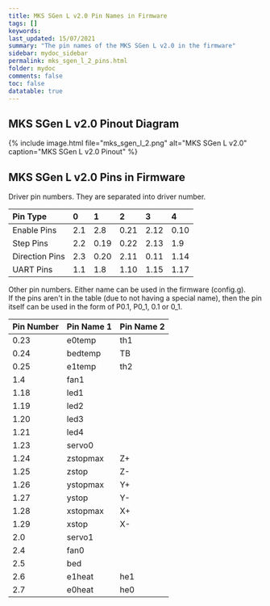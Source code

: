 ```yaml
---
title: MKS SGen L v2.0 Pin Names in Firmware
tags: []
keywords: 
last_updated: 15/07/2021
summary: "The pin names of the MKS SGen L v2.0 in the firmware"
sidebar: mydoc_sidebar
permalink: mks_sgen_l_2_pins.html
folder: mydoc
comments: false
toc: false
datatable: true
---
```


## MKS SGen L v2.0 Pinout Diagram

{% include image.html file="mks_sgen_l_2.png" alt="MKS SGen L v2.0" caption="MKS SGen L v2.0 Pinout" %}

## MKS SGen L v2.0 Pins in Firmware

Driver pin numbers. They are separated into driver number.

<div class="datatable-begin"></div>

|Pin Type|0|1|2|3|4|
| :------------- |:-------------|:-------------|:-------------|:-------------|:-------------|
|Enable Pins|2.1|2.8|0.21|2.12|0.10|
|Step Pins|2.2|0.19|0.22|2.13|1.9|
|Direction Pins|2.3|0.20|2.11|0.11|1.14|
|UART Pins|1.1|1.8|1.10|1.15|1.17|

<div class="datatable-end"></div>

Other pin numbers. Either name can be used in the firmware (config.g).  
If the pins aren't in the table (due to not having a special name), then the pin itself can be used in the form of P0.1, P0_1, 0.1 or 0_1.  

<div class="datatable-begin"></div>

|Pin Number|Pin Name 1|Pin Name 2|
| :------------- |:-------------|:-------------|
|0.23|e0temp|th1|
|0.24|bedtemp|TB|
|0.25|e1temp|th2|
|1.4|fan1||
|1.18|led1||
|1.19|led2||
|1.20|led3||
|1.21|led4||
|1.23|servo0||
|1.24|zstopmax|Z+|
|1.25|zstop|Z-|
|1.26|ystopmax|Y+|
|1.27|ystop|Y-|
|1.28|xstopmax|X+|
|1.29|xstop|X-|
|2.0|servo1||
|2.4|fan0||
|2.5|bed||
|2.6|e1heat|he1|
|2.7|e0heat|he0|

<div class="datatable-end"></div>